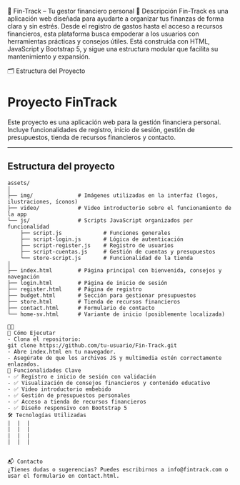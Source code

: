 💼 Fin-Track – Tu gestor financiero personal
📌 Descripción
Fin-Track es una aplicación web diseñada para ayudarte a organizar tus finanzas de forma clara y sin estrés. Desde el registro de gastos hasta el acceso a recursos financieros, esta plataforma busca empoderar a los usuarios con herramientas prácticas y consejos útiles.
Está construida con HTML, JavaScript y Bootstrap 5, y sigue una estructura modular que facilita su mantenimiento y expansión.

🗂️ Estructura del Proyecto

# Proyecto FinTrack

Este proyecto es una aplicación web para la gestión financiera personal. Incluye funcionalidades de registro, inicio de sesión, gestión de presupuestos, tienda de recursos financieros y contacto.

---

## Estructura del proyecto

```text
assets/
│
├── img/              # Imágenes utilizadas en la interfaz (logos, ilustraciones, íconos)
├── video/            # Video introductorio sobre el funcionamiento de la app
└── js/               # Scripts JavaScript organizados por funcionalidad
    ├── script.js             # Funciones generales
    ├── script-login.js       # Lógica de autenticación
    ├── script-register.js    # Registro de usuarios
    ├── script-cuentas.js     # Gestión de cuentas y presupuestos
    └── store-script.js       # Funcionalidad de la tienda
│
├── index.html        # Página principal con bienvenida, consejos y navegación
├── login.html        # Página de inicio de sesión
├── register.html     # Página de registro
├── budget.html       # Sección para gestionar presupuestos
├── store.html        # Tienda de recursos financieros
├── contact.html      # Formulario de contacto
└── home-sv.html      # Variante de inicio (posiblemente localizada)


🚀 Cómo Ejecutar
- Clona el repositorio:
git clone https://github.com/tu-usuario/Fin-Track.git
- Abre index.html en tu navegador.
- Asegúrate de que los archivos JS y multimedia estén correctamente enlazados.
🧠 Funcionalidades Clave
- ✅ Registro e inicio de sesión con validación
- ✅ Visualización de consejos financieros y contenido educativo
- ✅ Video introductorio embebido
- ✅ Gestión de presupuestos personales
- ✅ Acceso a tienda de recursos financieros
- ✅ Diseño responsivo con Bootstrap 5
🛠️ Tecnologías Utilizadas
|  |  | 
|  |  | 
|  |  | 
|  |  | 


📬 Contacto
¿Tienes dudas o sugerencias? Puedes escribirnos a info@fintrack.com o usar el formulario en contact.html.
